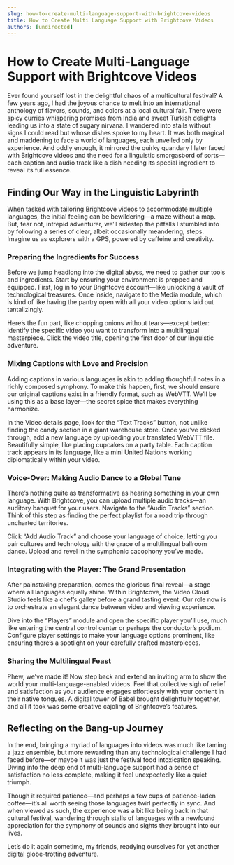 ```yaml
---
slug: how-to-create-multi-language-support-with-brightcove-videos
title: How to Create Multi Language Support with Brightcove Videos
authors: [undirected]
---
```



# How to Create Multi-Language Support with Brightcove Videos

Ever found yourself lost in the delightful chaos of a multicultural festival? A few years ago, I had the joyous chance to melt into an international anthology of flavors, sounds, and colors at a local cultural fair. There were spicy curries whispering promises from India and sweet Turkish delights leading us into a state of sugary nirvana. I wandered into stalls without signs I could read but whose dishes spoke to my heart. It was both magical and maddening to face a world of languages, each unveiled only by experience. And oddly enough, it mirrored the quirky quandary I later faced with Brightcove videos and the need for a linguistic smorgasbord of sorts—each caption and audio track like a dish needing its special ingredient to reveal its full essence.

## Finding Our Way in the Linguistic Labyrinth

When tasked with tailoring Brightcove videos to accommodate multiple languages, the initial feeling can be bewildering—a maze without a map. But, fear not, intrepid adventurer, we’ll sidestep the pitfalls I stumbled into by following a series of clear, albeit occasionally meandering, steps. Imagine us as explorers with a GPS, powered by caffeine and creativity.

### Preparing the Ingredients for Success

Before we jump headlong into the digital abyss, we need to gather our tools and ingredients. Start by ensuring your environment is prepped and equipped. First, log in to your Brightcove account—like unlocking a vault of technological treasures. Once inside, navigate to the Media module, which is kind of like having the pantry open with all your video options laid out tantalizingly. 

Here’s the fun part, like chopping onions without tears—except better: identify the specific video you want to transform into a multilingual masterpiece. Click the video title, opening the first door of our linguistic adventure.

### Mixing Captions with Love and Precision

Adding captions in various languages is akin to adding thoughtful notes in a richly composed symphony. To make this happen, first, we should ensure our original captions exist in a friendly format, such as WebVTT. We’ll be using this as a base layer—the secret spice that makes everything harmonize.

In the Video details page, look for the “Text Tracks” button, not unlike finding the candy section in a giant warehouse store. Once you’ve clicked through, add a new language by uploading your translated WebVTT file. Beautifully simple, like placing cupcakes on a party table. Each caption track appears in its language, like a mini United Nations working diplomatically within your video.

### Voice-Over: Making Audio Dance to a Global Tune

There’s nothing quite as transformative as hearing something in your own language. With Brightcove, you can upload multiple audio tracks—an auditory banquet for your users. Navigate to the “Audio Tracks” section. Think of this step as finding the perfect playlist for a road trip through uncharted territories.

Click “Add Audio Track” and choose your language of choice, letting you pair cultures and technology with the grace of a multilingual ballroom dance. Upload and revel in the symphonic cacophony you’ve made. 

### Integrating with the Player: The Grand Presentation

After painstaking preparation, comes the glorious final reveal—a stage where all languages equally shine. Within Brightcove, the Video Cloud Studio feels like a chef’s galley before a grand tasting event. Our role now is to orchestrate an elegant dance between video and viewing experience.

Dive into the “Players” module and open the specific player you’ll use, much like entering the central control center or perhaps the conductor’s podium. Configure player settings to make your language options prominent, like ensuring there’s a spotlight on your carefully crafted masterpieces.

### Sharing the Multilingual Feast

Phew, we’ve made it! Now step back and extend an inviting arm to show the world your multi-language-enabled videos. Feel that collective sigh of relief and satisfaction as your audience engages effortlessly with your content in their native tongues. A digital tower of Babel brought delightfully together, and all it took was some creative cajoling of Brightcove’s features.

## Reflecting on the Bang-up Journey

In the end, bringing a myriad of languages into videos was much like taming a jazz ensemble, but more rewarding than any technological challenge I had faced before—or maybe it was just the festival food intoxication speaking. Diving into the deep end of multi-language support had a sense of satisfaction no less complete, making it feel unexpectedly like a quiet triumph. 

Though it required patience—and perhaps a few cups of patience-laden coffee—it’s all worth seeing those languages twirl perfectly in sync. And when viewed as such, the experience was a bit like being back in that cultural festival, wandering through stalls of languages with a newfound appreciation for the symphony of sounds and sights they brought into our lives. 

Let’s do it again sometime, my friends, readying ourselves for yet another digital globe-trotting adventure.
```
